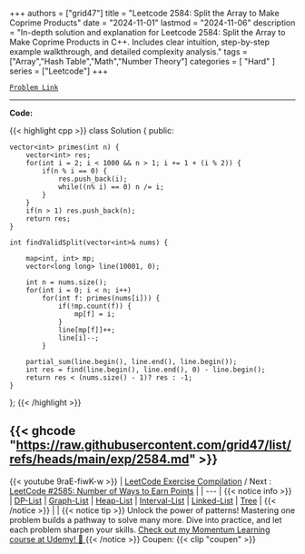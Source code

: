 
+++
authors = ["grid47"]
title = "Leetcode 2584: Split the Array to Make Coprime Products"
date = "2024-11-01"
lastmod = "2024-11-06"
description = "In-depth solution and explanation for Leetcode 2584: Split the Array to Make Coprime Products in C++. Includes clear intuition, step-by-step example walkthrough, and detailed complexity analysis."
tags = ["Array","Hash Table","Math","Number Theory"]
categories = [
    "Hard"
]
series = ["Leetcode"]
+++



[`Problem Link`](https://leetcode.com/problems/split-the-array-to-make-coprime-products/description/)

---
**Code:**

{{< highlight cpp >}}
class Solution {
public:
    
    vector<int> primes(int n) {
        vector<int> res;
        for(int i = 2; i < 1000 && n > 1; i += 1 + (i % 2)) {
            if(n % i == 0) {
                res.push_back(i);
                while((n% i) == 0) n /= i;
            }
        }
        if(n > 1) res.push_back(n);
        return res;
    }
    
    int findValidSplit(vector<int>& nums) {
        
        map<int, int> mp;
        vector<long long> line(10001, 0);
        
        int n = nums.size();
        for(int i = 0; i < n; i++)
            for(int f: primes(nums[i])) {
                if(!mp.count(f)) {
                    mp[f] = i;
                }
                line[mp[f]]++;
                line[i]--;
            }
        
        partial_sum(line.begin(), line.end(), line.begin());
        int res = find(line.begin(), line.end(), 0) - line.begin();
        return res < (nums.size() - 1)? res : -1;
    }
};
{{< /highlight >}}

{{< ghcode "https://raw.githubusercontent.com/grid47/list/refs/heads/main/exp/2584.md" >}}
---
{{< youtube 9raE-fiwK-w >}}
| [LeetCode Exercise Compilation](https://grid47.xyz/leetcode/) / Next : [LeetCode #2585: Number of Ways to Earn Points](https://grid47.xyz/posts/leetcode-2584-split-the-array-to-make-coprime-products-solution/) |
| --- |
{{< notice info >}}
| [DP-List](https://grid47.xyz/lists/dp/) | [Graph-List](https://grid47.xyz/lists/graph/) | [Heap-List](https://grid47.xyz/lists/heap/) | [Interval-List](https://grid47.xyz/lists/interval/) | [Linked-List](https://grid47.xyz/lists/ll/) | [Tree](https://grid47.xyz/lists/tree/) |
{{< /notice >}}
| |
{{< notice tip >}}
Unlock the power of patterns! Mastering one problem builds a pathway to solve many more. Dive into practice, and let each problem sharpen your skills. [Check out my Momentum Learning course at Udemy! 🚀 ](https://www.udemy.com/course/algorithms-and-data-structures-in-cpp/)
{{< /notice >}}
Coupen: {{< clip "coupen" >}}
